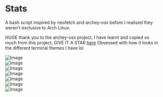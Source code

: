 # Stats

A bash script inspired by neofetch and archey-osx before I realised they weren't exclusive to Arch Linux.  

HUGE thank you to the archey-osx project, I have learnt and copied so much from this project, GIVE IT A STAR [here](https://github.com/obihann/archey-osx)
Obsessed with how it looks in the different terminal themes I have lol

![Image](https://i.imgur.com/cXrGgMj.png)  
![Image](https://i.imgur.com/YfiDlQy.png)  
![Image](https://i.imgur.com/GyRRemf.png)  
![Image](https://i.imgur.com/XB9PUiN.png)  
![Image](https://i.imgur.com/7z5VPRz.png)  
![Image](https://i.imgur.com/msfQzlp.png)  
![Image](https://i.imgur.com/TBZ6QWl.png)